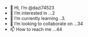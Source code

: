 - 👋 Hi, I’m @dazi74523
- 👀 I’m interested in ...2
- 🌱 I’m currently learning ..3.
- 💞️ I’m looking to collaborate on ...34
- 📫 How to reach me ...44

<!---
dazi74523/dazi74523 is a ✨ special ✨ repository because its `README.md` (this file) appears on your GitHub profile.
You can click the Preview link to take a look at your changes.
--->
